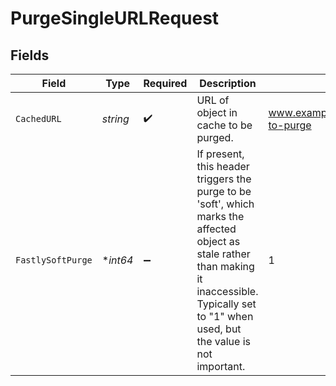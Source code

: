 # PurgeSingleURLRequest


## Fields

| Field                                                                                                                                                                                                  | Type                                                                                                                                                                                                   | Required                                                                                                                                                                                               | Description                                                                                                                                                                                            | Example                                                                                                                                                                                                |
| ------------------------------------------------------------------------------------------------------------------------------------------------------------------------------------------------------ | ------------------------------------------------------------------------------------------------------------------------------------------------------------------------------------------------------ | ------------------------------------------------------------------------------------------------------------------------------------------------------------------------------------------------------ | ------------------------------------------------------------------------------------------------------------------------------------------------------------------------------------------------------ | ------------------------------------------------------------------------------------------------------------------------------------------------------------------------------------------------------ |
| `CachedURL`                                                                                                                                                                                            | *string*                                                                                                                                                                                               | :heavy_check_mark:                                                                                                                                                                                     | URL of object in cache to be purged.                                                                                                                                                                   | www.example.com/path/to/object-to-purge                                                                                                                                                                |
| `FastlySoftPurge`                                                                                                                                                                                      | **int64*                                                                                                                                                                                               | :heavy_minus_sign:                                                                                                                                                                                     | If present, this header triggers the purge to be 'soft', which marks the affected object as stale rather than making it inaccessible.  Typically set to "1" when used, but the value is not important. | 1                                                                                                                                                                                                      |
